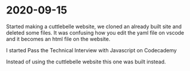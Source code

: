 # 2020-09-15

Started making a cuttlebelle website, we cloned an already built site and deleted some files. It was confusing how you edit the yaml file on vscode and it becomes an html file on the website. 

I started Pass the Technical Interview with Javascript on Codecademy 

Instead of using the cuttlebelle website this one was built instead. 




